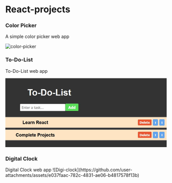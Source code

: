 <h1>React-projects</h1>

<h3>Color Picker</h3>
A simple color picker web app

![color-picker](https://github.com/user-attachments/assets/707594df-f973-41ba-bc91-4c49d359e697)

<h3>To-Do-List</h3>
To-Do-List web app

![alt text](to-do.JPG)

<h3>Digital Clock</h3>
Digital Clock web app
![Digi-clock](https://github.com/user-attachments/assets/e037faac-782c-4831-ae06-b4817578f13b)
